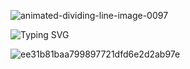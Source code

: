 
![animated-dividing-line-image-0097](https://github.com/user-attachments/assets/4c5d6ff8-aa19-4e4f-bb8c-85381299202a?Center=true)

![Typing SVG](https://readme-typing-svg.herokuapp.com/?color=FF0000&size=25&center=true&vCenter=true&width=1000&lines=HELLO,+MY+NAME+is+Bruci;I+study+analysis+and+systems+development;Be+Welcome!+:%29)



![ee31b81baa799897721dfd6e2d2ab97e](https://github.com/user-attachments/assets/7788b852-bb36-4bfd-a016-f284d6dca03b?Center=true)









